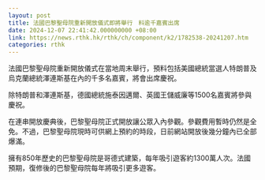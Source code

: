 ```yaml
---
layout: post
title: 法國巴黎聖母院重新開放儀式即將舉行　料逾千嘉賓出席
date: 2024-12-07 22:41:42.000000000 +08:00
link: https://news.rthk.hk/rthk/ch/component/k2/1782538-20241207.htm
categories: rthk
---
```


法國巴黎聖母院重新開放儀式在當地周末舉行，預料包括美國總統當選人特朗普及烏克蘭總統澤連斯基在內的千多名嘉賓，將會出席慶祝。

除特朗普和澤連斯基，德國總統施泰因邁爾、英國王儲威廉等1500名嘉賓將參與慶祝。

在連串開放慶典後，巴黎聖母院正式開放讓公眾入內參觀。參觀費用暫時仍然是全免。不過，巴黎聖母院現時可供網上預約的時段，日前網站開放後幾分鐘內已全部爆滿。

擁有850年歷史的巴黎聖母院是哥德式建築，每年吸引遊客約1300萬人次。法國預期，復修後的巴黎聖母院每年將吸引更多遊客。
